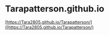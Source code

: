 # Tarapatterson.github.io
[https://Tara2805.github.io/Tarapatterson/]([https://Tara2805.github.io/Tarapatterson/)
